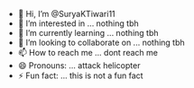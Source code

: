 - 👋 Hi, I’m @SuryaKTiwari11
- 👀 I’m interested in ... nothing tbh
- 🌱 I’m currently learning ... nothing tbh
- 💞️ I’m looking to collaborate on ... nothing tbh
- 📫 How to reach me ... dont reach me
- 😄 Pronouns: ... attack helicopter
- ⚡ Fun fact: ... this is not a fun fact

<!---
SuryaKTiwari11/SuryaKTiwari11 is a ✨ special ✨ repository because its `README.md` (this file) appears on your GitHub profile.
You can click the Preview link to take a look at your changes.
--->
